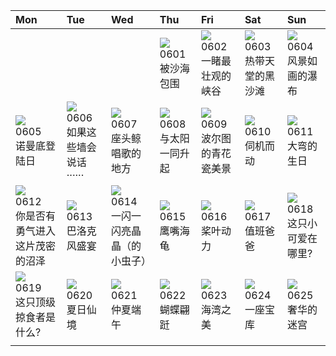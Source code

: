 | Mon                                                                                                                                                                                  | Tue                                                                                                                                                                             | Wed                                                                                                                                                                                     | Thu                                                                                                                                                                           | Fri                                                                                                                                                                             | Sat                                                                                                                                                                   | Sun                                                                                                                                                                                            |
|:-------------------------------------------------------------------------------------------------------------------------------------------------------------------------------------|:--------------------------------------------------------------------------------------------------------------------------------------------------------------------------------|:----------------------------------------------------------------------------------------------------------------------------------------------------------------------------------------|:------------------------------------------------------------------------------------------------------------------------------------------------------------------------------|:--------------------------------------------------------------------------------------------------------------------------------------------------------------------------------|:----------------------------------------------------------------------------------------------------------------------------------------------------------------------|:-----------------------------------------------------------------------------------------------------------------------------------------------------------------------------------------------|
|                                                                                                                                                                                      |                                                                                                                                                                                 |                                                                                                                                                                                         | [![](https://www.bing.com/th?id=OHR.GemsbokNamibia_ZH-CN0963988839_320x240.jpg)](https://www.bing.com/th?id=OHR.GemsbokNamibia_ZH-CN0963988839_UHD.jpg)<br>0601<br>被沙海包围      | [![](https://www.bing.com/th?id=OHR.SouthKaibabTrail_ZH-CN1186135534_320x240.jpg)](https://www.bing.com/th?id=OHR.SouthKaibabTrail_ZH-CN1186135534_UHD.jpg)<br>0602<br>一睹最壮观的峡谷 | [![](https://www.bing.com/th?id=OHR.MauiBeach_ZH-CN1435658101_320x240.jpg)](https://www.bing.com/th?id=OHR.MauiBeach_ZH-CN1435658101_UHD.jpg)<br>0603<br>热带天堂的黑沙滩     | [![](https://www.bing.com/th?id=OHR.WaterfallsSunwaptaValley_ZH-CN1804229850_320x240.jpg)](https://www.bing.com/th?id=OHR.WaterfallsSunwaptaValley_ZH-CN1804229850_UHD.jpg)<br>0604<br>风景如画的瀑布 |
| [![](https://www.bing.com/th?id=OHR.CliffsEtretat_ZH-CN9911283373_320x240.jpg)](https://www.bing.com/th?id=OHR.CliffsEtretat_ZH-CN9911283373_UHD.jpg)<br>0605<br>诺曼底登陆日              | [![](https://www.bing.com/th?id=OHR.ChacoCulture_ZH-CN2098865361_320x240.jpg)](https://www.bing.com/th?id=OHR.ChacoCulture_ZH-CN2098865361_UHD.jpg)<br>0606<br>如果这些墙会说话······   | [![](https://www.bing.com/th?id=OHR.PlayfulHumpback_ZH-CN2241016258_320x240.jpg)](https://www.bing.com/th?id=OHR.PlayfulHumpback_ZH-CN2241016258_UHD.jpg)<br>0607<br>座头鲸唱歌的地方           | [![](https://www.bing.com/th?id=OHR.BalloonsTurkey_ZH-CN2791109350_320x240.jpg)](https://www.bing.com/th?id=OHR.BalloonsTurkey_ZH-CN2791109350_UHD.jpg)<br>0608<br>与太阳一同升起    | [![](https://www.bing.com/th?id=OHR.PortugalDay_ZH-CN2939429166_320x240.jpg)](https://www.bing.com/th?id=OHR.PortugalDay_ZH-CN2939429166_UHD.jpg)<br>0609<br>波尔图的青花瓷美景          | [![](https://www.bing.com/th?id=OHR.GoliathHeron_ZH-CN2413747227_320x240.jpg)](https://www.bing.com/th?id=OHR.GoliathHeron_ZH-CN2413747227_UHD.jpg)<br>0610<br>伺机而动   | [![](https://www.bing.com/th?id=OHR.BigBendAnniv_ZH-CN3445097868_320x240.jpg)](https://www.bing.com/th?id=OHR.BigBendAnniv_ZH-CN3445097868_UHD.jpg)<br>0611<br>大弯的生日                           |
| [![](https://www.bing.com/th?id=OHR.OkefenokeeSwamp_ZH-CN3640203783_320x240.jpg)](https://www.bing.com/th?id=OHR.OkefenokeeSwamp_ZH-CN3640203783_UHD.jpg)<br>0612<br>你是否有勇气进入这片茂密的沼泽 | [![](https://www.bing.com/th?id=OHR.PassauSunsetJune_ZH-CN7563956674_320x240.jpg)](https://www.bing.com/th?id=OHR.PassauSunsetJune_ZH-CN7563956674_UHD.jpg)<br>0613<br>巴洛克风盛宴   | [![](https://www.bing.com/th?id=OHR.SmokyFireflies_ZH-CN3840923626_320x240.jpg)](https://www.bing.com/th?id=OHR.SmokyFireflies_ZH-CN3840923626_UHD.jpg)<br>0614<br>一闪一闪亮晶晶（的小虫子）        | [![](https://www.bing.com/th?id=OHR.HawksbillTurtle_ZH-CN0562063994_320x240.jpg)](https://www.bing.com/th?id=OHR.HawksbillTurtle_ZH-CN0562063994_UHD.jpg)<br>0615<br>鹰嘴海龟     | [![](https://www.bing.com/th?id=OHR.SurfSanDiego_ZH-CN1485510748_320x240.jpg)](https://www.bing.com/th?id=OHR.SurfSanDiego_ZH-CN1485510748_UHD.jpg)<br>0616<br>桨叶动力             | [![](https://www.bing.com/th?id=OHR.TernFather_ZH-CN1860589914_320x240.jpg)](https://www.bing.com/th?id=OHR.TernFather_ZH-CN1860589914_UHD.jpg)<br>0617<br>值班爸爸       | [![](https://www.bing.com/th?id=OHR.Fawn_ZH-CN2172152960_320x240.jpg)](https://www.bing.com/th?id=OHR.Fawn_ZH-CN2172152960_UHD.jpg)<br>0618<br>这只小可爱在哪里?                                       |
| [![](https://www.bing.com/th?id=OHR.EagleTree_ZH-CN7775102951_320x240.jpg)](https://www.bing.com/th?id=OHR.EagleTree_ZH-CN7775102951_UHD.jpg)<br>0619<br>这只顶级掠食者是什么?                 | [![](https://www.bing.com/th?id=OHR.SummerSolstice2023_ZH-CN5038619036_320x240.jpg)](https://www.bing.com/th?id=OHR.SummerSolstice2023_ZH-CN5038619036_UHD.jpg)<br>0620<br>夏日仙境 | [![](https://www.bing.com/th?id=OHR.DragonBoatFestival2023_ZH-CN5255671687_320x240.jpg)](https://www.bing.com/th?id=OHR.DragonBoatFestival2023_ZH-CN5255671687_UHD.jpg)<br>0621<br>仲夏端午 | [![](https://www.bing.com/th?id=OHR.PollinatorMonarch_ZH-CN5556988827_320x240.jpg)](https://www.bing.com/th?id=OHR.PollinatorMonarch_ZH-CN5556988827_UHD.jpg)<br>0622<br>蝴蝶翩跹 | [![](https://www.bing.com/th?id=OHR.NhaTrang_ZH-CN5834700560_320x240.jpg)](https://www.bing.com/th?id=OHR.NhaTrang_ZH-CN5834700560_UHD.jpg)<br>0623<br>海湾之美                     | [![](https://www.bing.com/th?id=OHR.PetraTreasury_ZH-CN6007151900_320x240.jpg)](https://www.bing.com/th?id=OHR.PetraTreasury_ZH-CN6007151900_UHD.jpg)<br>0624<br>一座宝库 | [![](https://www.bing.com/th?id=OHR.VillandryGarden_ZH-CN6140359139_320x240.jpg)](https://www.bing.com/th?id=OHR.VillandryGarden_ZH-CN6140359139_UHD.jpg)<br>0625<br>奢华的迷宫                     |
|                                                                                                                                                                                      |                                                                                                                                                                                 |                                                                                                                                                                                         |                                                                                                                                                                               |                                                                                                                                                                                 |                                                                                                                                                                       |                                                                                                                                                                                                |
